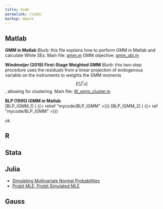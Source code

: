 ```yaml
---
title: Code
permalink: /code/
markup: mmark
---
```


## Matlab
**GMM in Matlab**
*Blurb:* this file explains how to perform GMM in Matlab and calculate White SEs.
  Main file: [gmm.m](/files/code/matlab/gmm.m) 
  GMM objective: [gmm_obj.m](/files/code/matlab/gmm_obj.m) 

**Windmeijer (2019) First-Stage Weighted GMM**
*Blurb:* this two-step procedure uses the residuals from a linear projection of endogenous variable on the instruments to weights the GMM moments $$ E[Z^{\prime} u] $$, allowing for clustering.
  Main file: [W_gmm_cluster.m](/files/code/matlab/W_gmm_cluster.m) 
  
**BLP (1995) IGMM in Matlab**  
[BLP_IGMM_1] ( {{< relref "mycode/BLP_IGMM" >}})
[BLP_IGMM_2] ( {{< ref "mycode/BLP_IGMM" >}})

ok
  

## R

## Stata

## Julia
- [Simulating Multivariate Normal Probabilities](https://nbviewer.jupyter.org/github/clukewatson/juptyernotebooks/blob/master/ec821b_hw3_pt1.ipynb)
- [Probit MLE; Probit Simulated MLE](https://nbviewer.jupyter.org/github/clukewatson/juptyernotebooks/blob/master/ec821b_hw3_pt2.ipynb)


## Gauss

